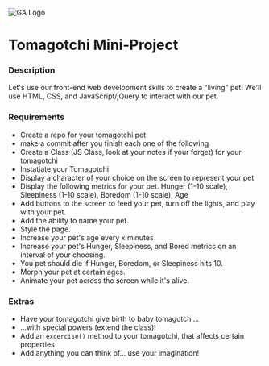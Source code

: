 ![GA Logo](https://camo.githubusercontent.com/6ce15b81c1f06d716d753a61f5db22375fa684da/68747470733a2f2f67612d646173682e73332e616d617a6f6e6177732e636f6d2f70726f64756374696f6e2f6173736574732f6c6f676f2d39663838616536633963333837313639306533333238306663663535376633332e706e67)
# Tomagotchi Mini-Project

### Description

Let's use our front-end web development skills to create a "living" pet! We'll use HTML, CSS, and JavaScript/jQuery to interact with our pet.

### Requirements
  
* Create a repo for your tomagotchi pet
* make a commit after you finish each one of the following
* Create a Class (JS Class, look at your notes if your forget) for your tomagotchi
* Instatiate your Tomagotchi
* Display a character of your choice on the screen to represent your pet
* Display the following metrics for your pet. Hunger (1-10 scale), Sleepiness (1-10 scale), Boredom (1-10 scale), Age
* Add buttons to the screen to feed your pet, turn off the lights, and play with your pet.
* Add the ability to name your pet.
* Style the page.
* Increase your pet's age every x minutes
* Increase your pet's Hunger, Sleepiness, and Bored metrics on an interval of your choosing.
* You pet should die if Hunger, Boredom, or Sleepiness hits 10.
* Morph your pet at certain ages.
* Animate your pet across the screen while it's alive.

### Extras
* Have your tomagotchi give birth to baby tomagotchi...
* ...with special powers (extend the class)!
* Add an `excercise()` method to your tomagotchi, that affects certain properties
* Add anything you can think of... use your imagination!
